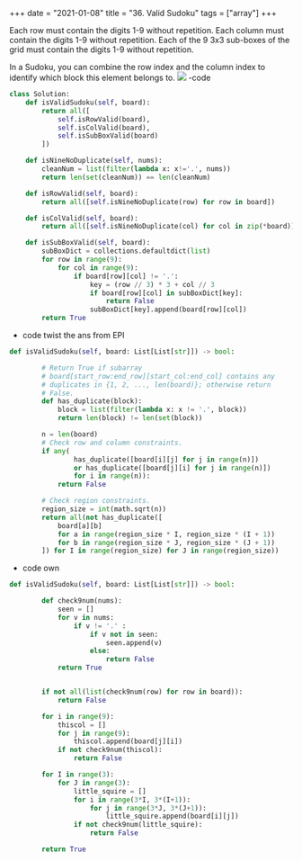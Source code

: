 +++
date = "2021-01-08"
title = "36. Valid Sudoku"
tags = ["array"]
+++


Each row must contain the digits 1-9 without repetition.
	Each column must contain the digits 1-9 without repetition.
	Each of the 9 3x3 sub-boxes of the grid must contain the digits 1-9 without repetition.


In a Sudoku, you can combine the row index and the column index to identify which block this element belongs to.
![](https://i.imgur.com/C2UTNT0.png)
-code 
```py
class Solution:
    def isValidSudoku(self, board):
        return all([
            self.isRowValid(board),
            self.isColValid(board),
            self.isSubBoxValid(board)
        ])

    def isNineNoDuplicate(self, nums):
        cleanNum = list(filter(lambda x: x!='.', nums))
        return len(set(cleanNum)) == len(cleanNum)

    def isRowValid(self, board):
        return all([self.isNineNoDuplicate(row) for row in board])

    def isColValid(self, board):
        return all([self.isNineNoDuplicate(col) for col in zip(*board)])

    def isSubBoxValid(self, board):
        subBoxDict = collections.defaultdict(list)
        for row in range(9):
            for col in range(9):
                if board[row][col] != '.':
                    key = (row // 3) * 3 + col // 3
                    if board[row][col] in subBoxDict[key]:
                        return False
                    subBoxDict[key].append(board[row][col])
        return True

```

- code  twist the ans from EPI
```python    
def isValidSudoku(self, board: List[List[str]]) -> bool:

        # Return True if subarray
        # board[start_row:end_row][start_col:end_col] contains any
        # duplicates in {1, 2, ..., len(board)}; otherwise return
        # False.
        def has_duplicate(block):
            block = list(filter(lambda x: x != '.', block))
            return len(block) != len(set(block))

        n = len(board)
        # Check row and column constraints.
        if any(
                has_duplicate([board[i][j] for j in range(n)])
                or has_duplicate([board[j][i] for j in range(n)])
                for i in range(n)):
            return False

        # Check region constraints.
        region_size = int(math.sqrt(n))
        return all(not has_duplicate([
            board[a][b]
            for a in range(region_size * I, region_size * (I + 1))
            for b in range(region_size * J, region_size * (J + 1))
        ]) for I in range(region_size) for J in range(region_size))
```
- code own
```python   
def isValidSudoku(self, board: List[List[str]]) -> bool:

        def check9num(nums):
            seen = []
            for v in nums:
                if v != '.' :
                    if v not in seen:
                        seen.append(v)
                    else:
                        return False
            return True


        if not all(list(check9num(row) for row in board)):
            return False

        for i in range(9):
            thiscol = []
            for j in range(9):
                thiscol.append(board[j][i])
            if not check9num(thiscol):
                return False

        for I in range(3):
            for J in range(3):
                little_squire = []
                for i in range(3*I, 3*(I+1)):
                    for j in range(3*J, 3*(J+1)):
                        little_squire.append(board[i][j])
                if not check9num(little_squire):
                    return False

        return True
```
